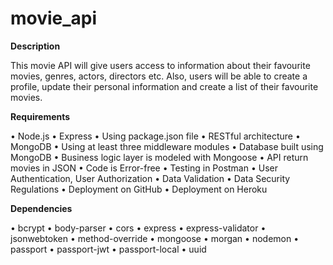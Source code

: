 # movie_api

**Description**

This movie API will give users access to information about their favourite movies, genres, actors, directors etc. Also, users will be able to create a profile, update their personal information and create a list of their favourite movies.

**Requirements**

•	Node.js
•	Express
•	Using package.json file
•	RESTful architecture
•	MongoDB
•	Using at least three middleware modules
•	Database built using MongoDB
•	Business logic layer is modeled with Mongoose
•	API return movies in JSON
•	Code is Error-free
•	Testing in Postman
•	User Authentication, User Authorization
•	Data Validation
•	Data Security Regulations
•	Deployment on GitHub
•	Deployment on Heroku


**Dependencies**

•	bcrypt
•	body-parser
•	cors
•	express
•	express-validator
•	jsonwebtoken
•	method-override
•	mongoose
•	morgan
•	nodemon
•	passport
•	passport-jwt
•	passport-local
•	uuid
